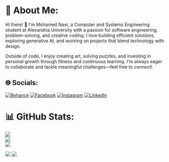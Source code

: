 # 💫 About Me:
Hi there! 👋 I'm Mohamed Nasr, a Computer and Systems Engineering student at Alexandria University with a passion for software engineering, problem-solving, and creative coding. I love building efficient solutions, exploring generative AI, and working on projects that blend technology with design.

Outside of code, I enjoy creating art, solving puzzles, and investing in personal growth through fitness and continuous learning. I'm always eager to collaborate and tackle meaningful challenges—feel free to connect!


## 🌐 Socials:
[![Behance](https://img.shields.io/badge/Behance-1769ff?logo=behance&logoColor=white)](https://behance.net/mohamed_nasr_me) [![Facebook](https://img.shields.io/badge/Facebook-%231877F2.svg?logo=Facebook&logoColor=white)](https://facebook.com/nasr7322) [![Instagram](https://img.shields.io/badge/Instagram-%23E4405F.svg?logo=Instagram&logoColor=white)](https://instagram.com/mohamed.nasr.me) [![LinkedIn](https://img.shields.io/badge/LinkedIn-%230077B5.svg?logo=linkedin&logoColor=white)](https://linkedin.com/in/mohamed-nasr-me) 

# 📊 GitHub Stats:
![](https://github-readme-stats.vercel.app/api?username=nasr7322&theme=default_repocard&hide_border=false&include_all_commits=true&count_private=true)<br/>
![](https://github-readme-streak-stats.herokuapp.com/?user=nasr7322&theme=default_repocard&hide_border=false)<br/>
![](https://github-readme-stats.vercel.app/api/top-langs/?username=nasr7322&theme=default_repocard&hide_border=false&include_all_commits=true&count_private=true&layout=compact)

![](https://komarev.com/ghpvc/?username=nasr7322)
[![](https://visitcount.itsvg.in/api?id=nasr7322&icon=5&color=13)](https://visitcount.itsvg.in)
